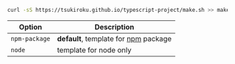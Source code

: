 ```sh
curl -sS https://tsukiroku.github.io/typescript-project/make.sh >> make.sh && source make.sh # (option)
```

| Option        | Description                                                    |
| ------------- | -------------------------------------------------------------- |
| `npm-package` | **default**, template for [npm](https://www.npmjs.com) package |
| `node`        | template for node only                                         |
